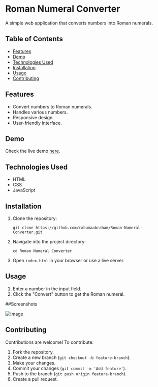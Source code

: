 # Roman Numeral Converter

A simple web application that converts numbers into Roman numerals.

## Table of Contents
- [Features](#features)
- [Demo](#demo)
- [Technologies Used](#technologies-used)
- [Installation](#installation)
- [Usage](#usage)
- [Contributing](#contributing)

## Features
- Convert numbers to Roman numerals.
- Handles various numbers.
- Responsive design.
- User-friendly interface.

## Demo
Check the live demo [here](https://rabumaabraham.github.io/Roman-Numeral-Converter/).

## Technologies Used
- HTML
- CSS
- JavaScript

## Installation
1. Clone the repository:
    ```
    git clone https://github.com/rabumaabraham/Roman-Numeral-Converter.git
    ```
2. Navigate into the project directory:
    ```
    cd Roman Numeral Converter
    ```
3. Open `index.html` in your browser or use a live server.

## Usage
1. Enter a number in the input field.
2. Click the "Convert" button to get the Roman numeral.

##Screenshots

![image](https://github.com/user-attachments/assets/cb92241c-7da5-403a-9e7e-fe8ca0cfcae8)

## Contributing
Contributions are welcome! To contribute:
1. Fork the repository.
2. Create a new branch (`git checkout -b feature-branch`).
3. Make your changes.
4. Commit your changes (`git commit -m 'Add feature'`).
5. Push to the branch (`git push origin feature-branch`).
6. Create a pull request.
